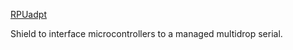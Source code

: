 [RPUadpt]

Shield to interface microcontrollers to a managed multidrop serial.

[RPUadpt]: https://github.com/epccs/RPUadpt/